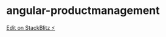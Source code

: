 # angular-productmanagement

[Edit on StackBlitz ⚡️](https://stackblitz.com/edit/angular-productmanagement)